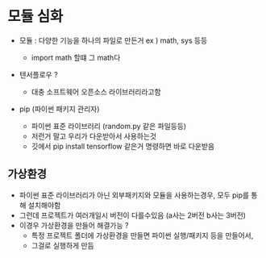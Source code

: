 # 모듈 심화

- 모듈 : 다양한 기능을 하나의 파일로 만든거 ex ) math, sys 등등
  - import math 할떄 그 math다



- 텐서플로우 ?
  - 대충 소프트웨어 오픈소스 라이브러리라고함



- pip (파이썬 패키지 관리자)
  - 파이썬 표준 라이브러리 (random.py 같은 파일등등)
  - 저런거 말고 우리가 다운받아서 사용하는것
  - 깃에서 pip install tensorflow 같은거 명령하면 바로 다운받음



## 가상환경

- 파이썬 표준 라이브러리가 아닌 외부패키지와 모듈을 사용하는경우, 모두 pip를 통해 설치해야함
- 그런데 프로젝트가 여러개일시 버전이 다를수있음 (a사는 2버전 b사는 3버전)
- 이경우 가상환경을 만들어 해결가능 ?
  - 특정 프로젝트 폴더에 가상환경을 만들면 파이썬 실행/패키지 등을 만들어서,
  - 그걸로 실행하게 만듬



